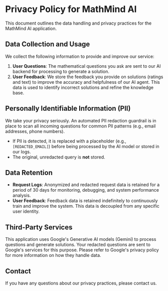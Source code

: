 # Privacy Policy for MathMind AI

This document outlines the data handling and privacy practices for the MathMind AI application.

## Data Collection and Usage

We collect the following information to provide and improve our service:

1.  **User Questions**: The mathematical questions you ask are sent to our AI backend for processing to generate a solution.
2.  **User Feedback**: We store the feedback you provide on solutions (ratings and text) to improve the accuracy and helpfulness of our AI agent. This data is used to identify incorrect solutions and refine the knowledge base.

## Personally Identifiable Information (PII)

We take your privacy seriously. An automated PII redaction guardrail is in place to scan all incoming questions for common PII patterns (e.g., email addresses, phone numbers).

-   If PII is detected, it is replaced with a placeholder (e.g., `[REDACTED_EMAIL]`) before being processed by the AI model or stored in our logs.
-   The original, unredacted query is **not** stored.

## Data Retention

-   **Request Logs**: Anonymized and redacted request data is retained for a period of 30 days for monitoring, debugging, and system performance analysis.
-   **User Feedback**: Feedback data is retained indefinitely to continuously train and improve the system. This data is decoupled from any specific user identity.

## Third-Party Services

This application uses Google's Generative AI models (Gemini) to process questions and generate solutions. Your redacted questions are sent to Google's services for this purpose. Please refer to Google's privacy policy for more information on how they handle data.

## Contact

If you have any questions about our privacy practices, please contact us.
